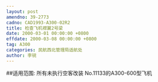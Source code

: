 ```yaml
---
layout: post
amendno: 39-2773
cadno: CAD1993-A300-02R2
title: 检查飞机襟翼2号梁
date: 2000-03-01 00:00:00 +0800
effdate: 2000-03-08 00:00:00 +0800
tag: A300
categories: 民航西北管理局适航处
author: 李锐
---
```


##适用范围:
所有未执行空客改装 No.11133的A300-600型飞机

